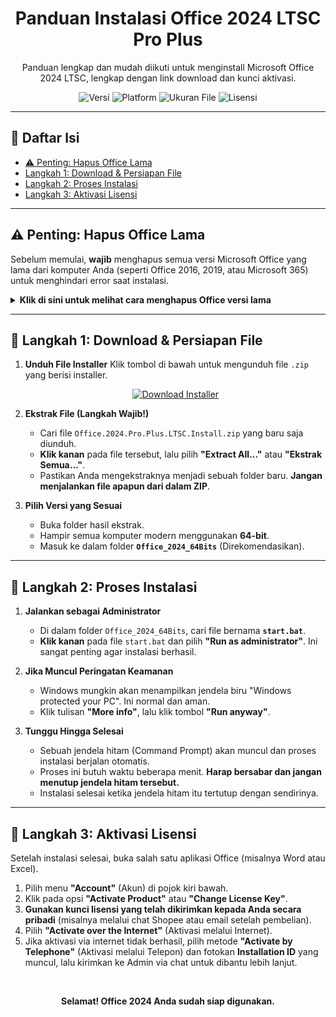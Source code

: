 <h1 align="center">Panduan Instalasi Office 2024 LTSC Pro Plus</h1>

<p align="center">
  Panduan lengkap dan mudah diikuti untuk menginstall Microsoft Office 2024 LTSC, lengkap dengan link download dan kunci aktivasi.
</p>

<p align="center">
  <img src="https://img.shields.io/badge/Versi-1.0-blue" alt="Versi">
  <img src="https://img.shields.io/badge/Platform-Windows-orange" alt="Platform">
  <img src="https://img.shields.io/badge/Ukuran_File-6,6_MB-brightgreen" alt="Ukuran File">
  <img src="https://img.shields.io/badge/Lisensi-Retail-purple" alt="Lisensi">
</p>

---

## 📖 Daftar Isi
- [⚠️ Penting: Hapus Office Lama](#️-penting-hapus-office-lama)
- [Langkah 1: Download & Persiapan File](#-langkah-1-download--persiapan-file)
- [Langkah 2: Proses Instalasi](#-langkah-2-proses-instalasi)
- [Langkah 3: Aktivasi Lisensi](#-langkah-3-aktivasi-lisensi)

---

## ⚠️ Penting: Hapus Office Lama
Sebelum memulai, **wajib** menghapus semua versi Microsoft Office yang lama dari komputer Anda (seperti Office 2016, 2019, atau Microsoft 365) untuk menghindari error saat instalasi.

<details>
  <summary><strong>Klik di sini untuk melihat cara menghapus Office versi lama</strong></summary>
  
  1.  Klik tombol **Start** Windows.
  2.  Ketik **"Add or remove programs"** lalu tekan Enter.
  3.  Di daftar aplikasi, cari versi Office lama Anda (contoh: `Microsoft Office Professional Plus 2019`).
  4.  Klik pada nama Office tersebut, lalu pilih tombol **"Uninstall"** (Copot Pemasangan).
  5.  Ikuti petunjuk di layar hingga proses uninstall selesai.
  6.  Setelah selesai, **Restart komputer Anda** sebelum melanjutkan ke langkah berikutnya.
</details>

---

## 🚀 Langkah 1: Download & Persiapan File

1.  **Unduh File Installer**
    Klik tombol di bawah untuk mengunduh file `.zip` yang berisi installer.
    <p align="center">
      <a href="https://github.com/rezafajr/Office-Installer-LTSC/releases/download/v1.0/Office.2024.Pro.Plus.LTSC.Install.zip">
        <img src="https://img.shields.io/badge/Download_Installer_(6,6_MB)-2096F3?style=for-the-badge&logo=windows&logoColor=white" alt="Download Installer">
      </a>
    </p>

2.  **Ekstrak File (Langkah Wajib!)**
    * Cari file `Office.2024.Pro.Plus.LTSC.Install.zip` yang baru saja diunduh.
    * **Klik kanan** pada file tersebut, lalu pilih **"Extract All..."** atau **"Ekstrak Semua..."**.
    * Pastikan Anda mengekstraknya menjadi sebuah folder baru. **Jangan menjalankan file apapun dari dalam ZIP**.

3.  **Pilih Versi yang Sesuai**
    * Buka folder hasil ekstrak.
    * Hampir semua komputer modern menggunakan **64-bit**.
    * Masuk ke dalam folder **`Office_2024_64Bits`** (Direkomendasikan).

---

## 🔧 Langkah 2: Proses Instalasi

1.  **Jalankan sebagai Administrator**
    * Di dalam folder `Office_2024_64Bits`, cari file bernama **`start.bat`**.
    * **Klik kanan** pada file `start.bat` dan pilih **"Run as administrator"**. Ini sangat penting agar instalasi berhasil.

2.  **Jika Muncul Peringatan Keamanan**
    * Windows mungkin akan menampilkan jendela biru "Windows protected your PC". Ini normal dan aman.
    * Klik tulisan **"More info"**, lalu klik tombol **"Run anyway"**.

3.  **Tunggu Hingga Selesai**
    * Sebuah jendela hitam (Command Prompt) akan muncul dan proses instalasi berjalan otomatis.
    * Proses ini butuh waktu beberapa menit. **Harap bersabar dan jangan menutup jendela hitam tersebut.**
    * Instalasi selesai ketika jendela hitam itu tertutup dengan sendirinya.

---

## 🔑 Langkah 3: Aktivasi Lisensi

Setelah instalasi selesai, buka salah satu aplikasi Office (misalnya Word atau Excel).

1.  Pilih menu **"Account"** (Akun) di pojok kiri bawah.
2.  Klik pada opsi **"Activate Product"** atau **"Change License Key"**.
3.  **Gunakan kunci lisensi yang telah dikirimkan kepada Anda secara pribadi** (misalnya melalui chat Shopee atau email setelah pembelian).
4.  Pilih **"Activate over the Internet"** (Aktivasi melalui Internet).
5.  Jika aktivasi via internet tidak berhasil, pilih metode **"Activate by Telephone"** (Aktivasi melalui Telepon) dan fotokan **Installation ID** yang muncul, lalu kirimkan ke Admin via chat untuk dibantu lebih lanjut.

<br>

<p align="center">
  <strong>Selamat! Office 2024 Anda sudah siap digunakan.</strong>
</p>
